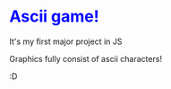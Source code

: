 <h1 style="color:blue">Ascii game!</h1>
<p>It's my first major project in JS</p>

<p>Graphics fully consist of ascii characters!</p>
:D